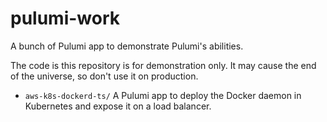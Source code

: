 # pulumi-work

A bunch of Pulumi app to demonstrate Pulumi's abilities.

The code is this repository is for demonstration only. It may cause the end of the universe, so don't use it on production.

- `aws-k8s-dockerd-ts/` A Pulumi app to deploy the Docker daemon in Kubernetes and expose it on a load balancer.
